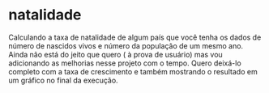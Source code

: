 # natalidade
Calculando a taxa de natalidade de algum país que você tenha os dados de número de nascidos vivos e número da população de um mesmo ano. Ainda não está do jeito que quero ( à prova de usuário) mas vou adicionando as melhorias nesse projeto com o tempo. Quero deixá-lo completo com a taxa de crescimento e também mostrando o resultado em um gráfico no final da execução. 
